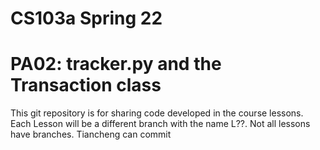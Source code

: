 # CS103a Spring 22

# PA02: tracker.py and the Transaction class

This git repository is for sharing code developed in the course lessons.
Each Lesson will be a different branch with the name L??.
Not all lessons have branches.
Tiancheng can commit 





